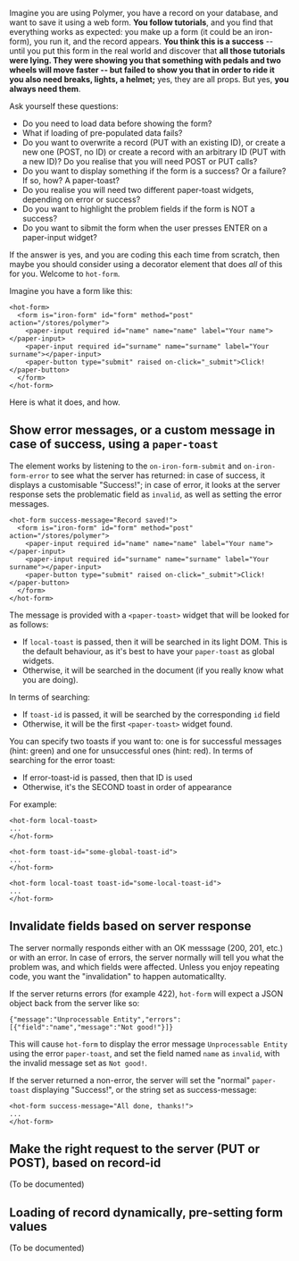 
Imagine you are using Polymer, you have a record on your database, and want to save it using a web form. **You follow tutorials**, and you find that everything works as expected: you make up a form (it could be an iron-form), you run it, and the record appears. **You think this is a success** -- until you put this form in the real world and discover that **all those tutorials were lying. They were showing you that something with pedals and two wheels will move faster -- but failed to show you that in order to ride it you also need breaks, lights, a helmet;** yes, they are all props. But yes, **you always need them**.

Ask yourself these questions:

* Do you need to load data before showing the form?
* What if loading of pre-populated data fails?
* Do you want to overwrite a record (PUT with an existing ID), or create a new one (POST, no ID) or create a record with an arbitrary ID (PUT with a new ID)? Do you realise that you will need POST or PUT calls?
* Do you want to display something if the form is a success? Or a failure? If so, how? A paper-toast?
* Do you realise you will need two different paper-toast widgets, depending on error or success?
* Do you want to highlight the problem fields if the form is NOT a success?
* Do you want to sibmit the form when the user presses ENTER on a paper-input widget?

If the answer is yes, and you are coding this each time from scratch, then maybe you should consider using a decorator element that does _all_ of this for you. Welcome to `hot-form`.

Imagine you have a form like this:

    <hot-form>
      <form is="iron-form" id="form" method="post" action="/stores/polymer">
        <paper-input required id="name" name="name" label="Your name"></paper-input>
        <paper-input required id="surname" name="surname" label="Your surname"></paper-input>
        <paper-button type="submit" raised on-click="_submit">Click!</paper-button>
      </form>
    </hot-form>

Here is what it does, and how.

## Show error messages, or a custom message in case of success, using a `paper-toast`

The element works by listening to the `on-iron-form-submit` and `on-iron-form-error`
to see what the server has returned: in case of success, it displays a
customisable "Success!"; in case of error, it looks at the server response sets
the problematic field as `invalid`, as well as setting the error messages.

    <hot-form success-message="Record saved!">
      <form is="iron-form" id="form" method="post" action="/stores/polymer">
        <paper-input required id="name" name="name" label="Your name"></paper-input>
        <paper-input required id="surname" name="surname" label="Your surname"></paper-input>
        <paper-button type="submit" raised on-click="_submit">Click!</paper-button>
      </form>
    </hot-form>

The message is provided with a `<paper-toast>` widget that will be looked for
as follows:

 - If `local-toast` is passed, then it will be searched in its light DOM. This is the default behaviour, as it's best to have your `paper-toast` as global widgets.
 - Otherwise, it will be searched in the document (if you really know what you are doing).

In terms of searching:

 - If `toast-id` is passed, it will be searched by the corresponding `id` field
 - Otherwise, it will be the first `<paper-toast>` widget found.

You can specify two toasts if you want to: one is for successful messages (hint: green) and one for unsuccessful ones (hint: red). In terms of searching for the error toast:

- If error-toast-id is passed, then that ID is used
- Otherwise, it's the SECOND toast in order of appearance

For example:

    <hot-form local-toast>
    ...
    </hot-form>

    <hot-form toast-id="some-global-toast-id">
    ...
    </hot-form>

    <hot-form local-toast toast-id="some-local-toast-id">
    ...
    </hot-form>

## Invalidate fields based on server response

The server normally responds either with an OK messsage (200, 201, etc.) or with an error. In case of errors, the server normally will tell you what the problem was, and which fields were affected. Unless you enjoy repeating code, you want the "invalidation" to happen automaticallty.

If the server returns errors (for example 422), `hot-form` will expect a JSON object back from the server like so:

    {"message":"Unprocessable Entity","errors":[{"field":"name","message":"Not good!"}]}

This will cause `hot-form` to display the error message `Unprocessable Entity` using the error `paper-toast`, and set the field named `name` as `invalid`, with the invalid message set as `Not good!`.

If the server returned a non-error, the server will set the "normal" `paper-toast` displaying "Success!", or the string set as success-message:

    <hot-form success-message="All done, thanks!">
    ...
    </hot-form>


## Make the right request to the server (PUT or POST), based on record-id

(To be documented)

## Loading of record dynamically, pre-setting form values

(To be documented)

